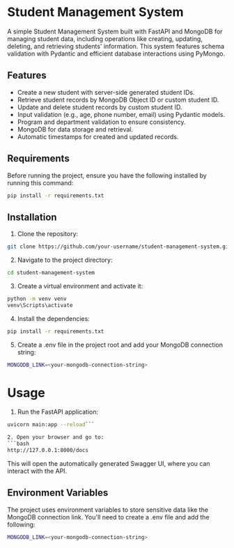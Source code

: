 # Student Management System
A simple Student Management System built with FastAPI and MongoDB for managing student data, including operations like creating, updating, deleting, and retrieving students' information. This system features schema validation with Pydantic and efficient database interactions using PyMongo.

## Features
- Create a new student with server-side generated student IDs.
- Retrieve student records by MongoDB Object ID or custom student ID.
- Update and delete student records by custom student ID.
- Input validation (e.g., age, phone number, email) using Pydantic models.
- Program and department validation to ensure consistency.
- MongoDB for data storage and retrieval.
- Automatic timestamps for created and updated records.
## Requirements
Before running the project, ensure you have the following installed by running this command:
```bash
pip install -r requirements.txt
```

## Installation
1. Clone the repository:

```bash
git clone https://github.com/your-username/student-management-system.git
```

2. Navigate to the project directory:

```bash
cd student-management-system
```

3. Create a virtual environment and activate it:

```bash
python -m venv venv
venv\Scripts\activate
```
4. Install the dependencies:

```bash
pip install -r requirements.txt
```

5. Create a .env file in the project root and add your MongoDB connection string:

```bash
MONGODB_LINK=<your-mongodb-connection-string>
```

# Usage
1. Run the FastAPI application:

```bash
uvicorn main:app --reload```

2. Open your browser and go to:
```bash
http://127.0.0.1:8000/docs
```
This will open the automatically generated Swagger UI, where you can interact with the API.

## Environment Variables
The project uses environment variables to store sensitive data like the MongoDB connection link. You'll need to create a .env file and add the following:

```bash
MONGODB_LINK=<your-mongodb-connection-string>
```
